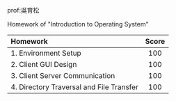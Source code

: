 prof:吳育松

Homework of "Introduction to Operating System"



| Homework | Score |
| :--- | :---: |
| 1. Environment Setup | 100 |
| 2. Client GUI Design | 100 |
| 3. Client Server Communication | 100 |
| 4. Directory Traversal and File Transfer | 100 |
